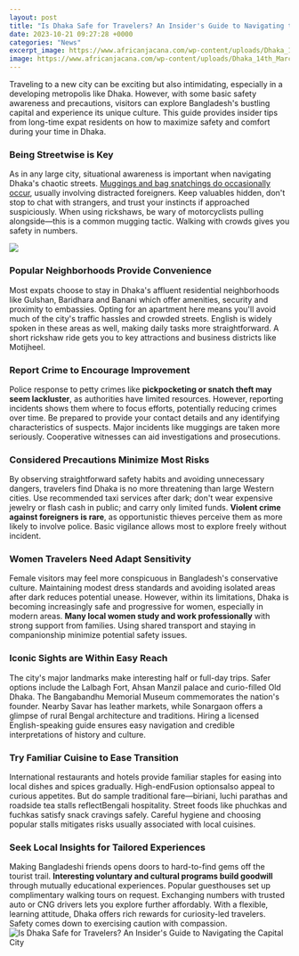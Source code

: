 ```yaml
---
layout: post
title: "Is Dhaka Safe for Travelers? An Insider's Guide to Navigating the Capital City"
date: 2023-10-21 09:27:28 +0000
categories: "News"
excerpt_image: https://www.africanjacana.com/wp-content/uploads/Dhaka_14th_March_32624769393.jpeg
image: https://www.africanjacana.com/wp-content/uploads/Dhaka_14th_March_32624769393.jpeg
---
```


Traveling to a new city can be exciting but also intimidating, especially in a developing metropolis like Dhaka. However, with some basic safety awareness and precautions, visitors can explore Bangladesh's bustling capital and experience its unique culture. This guide provides insider tips from long-time expat residents on how to maximize safety and comfort during your time in Dhaka.
### Being Streetwise is Key 
As in any large city, situational awareness is important when navigating Dhaka's chaotic streets. [Muggings and bag snatchings do occasionally occur](https://codeces.github.io/2024-01-08-sri-lanka-ya-gezi-xdclkenin-turizm-potansiyelini-ke-u015ffedin/), usually involving distracted foreigners. Keep valuables hidden, don't stop to chat with strangers, and trust your instincts if approached suspiciously. When using rickshaws, be wary of motorcyclists pulling alongside—this is a common mugging tactic. Walking with crowds gives you safety in numbers.

![](https://cdn.travelsafe-abroad.com/wp-content/uploads/wp2298962.jpg)
### Popular Neighborhoods Provide Convenience 
Most expats choose to stay in Dhaka's affluent residential neighborhoods like Gulshan, Baridhara and Banani which offer amenities, security and proximity to embassies. Opting for an apartment here means you'll avoid much of the city's traffic hassles and crowded streets. English is widely spoken in these areas as well, making daily tasks more straightforward. A short rickshaw ride gets you to key attractions and business districts like Motijheel.
### Report Crime to Encourage Improvement  
Police response to petty crimes like **pickpocketing or snatch theft may seem lackluster**, as authorities have limited resources. However, reporting incidents shows them where to focus efforts, potentially reducing crimes over time. Be prepared to provide your contact details and any identifying characteristics of suspects. Major incidents like muggings are taken more seriously. Cooperative witnesses can aid investigations and prosecutions.
### Considered Precautions Minimize Most Risks  
By observing straightforward safety habits and avoiding unnecessary dangers, travelers find Dhaka is no more threatening than large Western cities. Use recommended taxi services after dark; don't wear expensive jewelry or flash cash in public; and carry only limited funds. **Violent crime against foreigners is rare**, as opportunistic thieves perceive them as more likely to involve police. Basic vigilance allows most to explore freely without incident.
### Women Travelers Need Adapt Sensitivity  
Female visitors may feel more conspicuous in Bangladesh's conservative culture. Maintaining modest dress standards and avoiding isolated areas after dark reduces potential unease. However, within its limitations, Dhaka is becoming increasingly safe and progressive for women, especially in modern areas. **Many local women study and work professionally** with strong support from families. Using shared transport and staying in companionship minimize potential safety issues.
### Iconic Sights are Within Easy Reach    
The city's major landmarks make interesting half or full-day trips. Safer options include the Lalbagh Fort, Ahsan Manzil palace and curio-filled Old Dhaka. The Bangabandhu Memorial Museum commemorates the nation's founder. Nearby Savar has leather markets, while Sonargaon offers a glimpse of rural Bengal architecture and traditions. Hiring a licensed English-speaking guide ensures easy navigation and credible interpretations of history and culture.
### Try Familiar Cuisine to Ease Transition
International restaurants and hotels provide familiar staples for easing into local dishes and spices gradually. High-endFusion optionsalso appeal to curious appetites. But do sample traditional fare—biriani, luchi parathas and roadside tea stalls reflectBengali hospitality. Street foods like phuchkas and fuchkas satisfy snack cravings safely. Careful hygiene and choosing popular stalls mitigates risks usually associated with local cuisines. 
### Seek Local Insights for Tailored Experiences  
Making Bangladeshi friends opens doors to hard-to-find gems off the tourist trail. **Interesting voluntary and cultural programs build goodwill** through mutually educational experiences. Popular guesthouses set up complimentary walking tours on request. Exchanging numbers with trusted auto or CNG drivers lets you explore further affordably. With a flexible, learning attitude, Dhaka offers rich rewards for curiosity-led travelers. Safety comes down to exercising caution with compassion.
![Is Dhaka Safe for Travelers? An Insider's Guide to Navigating the Capital City](https://www.africanjacana.com/wp-content/uploads/Dhaka_14th_March_32624769393.jpeg)